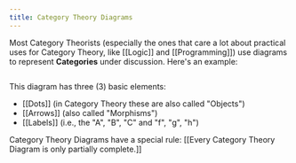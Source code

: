 ```yaml
---
title: Category Theory Diagrams
---
```


Most Category Theorists (especially the ones that care a lot about practical uses for Category Theory, like [[Logic]] and [[Programming]]) use diagrams to represent **Categories** under discussion. Here's an example:

![]()

This diagram has three (3) basic elements:

- [[Dots]] (in Category Theory these are also called "Objects")
- [[Arrows]] (also called "Morphisms")
- [[Labels]] (i.e., the "A", "B", "C" and "f", "g", "h")

Category Theory Diagrams have a special rule: [[Every Category Theory Diagram is only partially complete.]]

